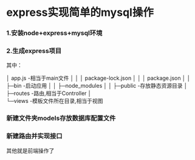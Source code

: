 
express实现简单的mysql操作
==== 

### 1.安装node+express+mysql环境

### 2.生成express项目
其中：

│  app.js -相当于main文件
│
│
│  package-lock.json
│
│
│  package.json
│
│
├─bin -启动应用 
│
│
├─node_modules
│
│
├─public -存放静态资源目录
│          
├─routes -路由,相当于Controller
│      
└─views -模板文件所在目录,相当于视图

### 新建文件夹models存放数据库配置文件

### 新建路由并实现接口

其他就是前端操作了
